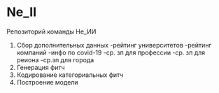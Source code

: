# Ne_II
Репозиторий команды Не_ИИ
1. Сбор дополнительных данных
-рейтинг университетов
-рейтинг компаний
-инфо по covid-19
-ср. зп для профессии
-ср. зп для реиона
-ср.зп для города
2. Генерация фитч
3. Кодирование категориальных фитч
4. Построение модели
